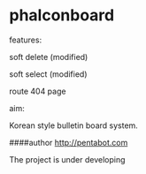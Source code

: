 # phalconboard

features:

soft delete (modified)

soft select (modified)

route 404 page

aim:

Korean style bulletin board system.


####author
http://pentabot.com


The project is under developing



